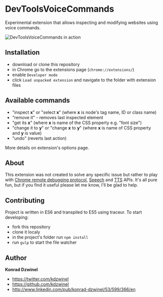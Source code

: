 # DevToolsVoiceCommands

Experimental extension that allows inspecting and modifying websites using voice commands.

![DevToolsVoiceCommands in action](https://i.imgur.com/RPkpUTI.gif)

## Installation

- download or clone this repository
- in Chrome go to the extensions page (`chrome://extensions/`)
- enable `Developer mode`
- click `Load unpacked extension` and navigate to the folder with extension files

## Available commands
- "inspect **x**" or "select **x**" (where **x** is node's tag name, ID or class name)
- "remove it" - removes last inspected element
- "get its **x**" (where **x** is name of the CSS property e.g. "font size")
- "change it to **y**" or "change **x** to **y**" (where **x** is name of CSS property and **y** is value)
- "undo" (reverts last action)

More details on extension's options page.

## About

This extension was not created to solve any specific issue but rather to play with [Chrome remote debugging protocol](https://chromedevtools.github.io/debugger-protocol-viewer/), [Speech](http://updates.html5rocks.com/2013/01/Voice-Driven-Web-Apps-Introduction-to-the-Web-Speech-API) and [TTS](https://developer.chrome.com/apps/tts) APIs. It's all pure fun, but if you find it useful please let me know, I'll be glad to help.

## Contributing

Project is written in ES6 and transpiled to ES5 using traceur. To start developing:

- fork this repository
- clone it localy
- in the project's folder run `npm install` 
- run `gulp` to start the file watcher

## Author

**Konrad Dzwinel**

+ https://twitter.com/kdzwinel
+ https://github.com/kdzwinel
+ http://www.linkedin.com/pub/konrad-dzwinel/53/599/366/en
